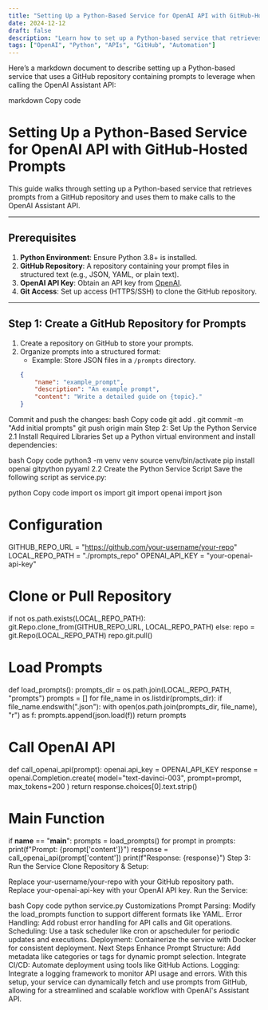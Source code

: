 ```yaml
---
title: "Setting Up a Python-Based Service for OpenAI API with GitHub-Hosted Prompts"
date: 2024-12-12
draft: false
description: "Learn how to set up a Python-based service that retrieves prompts from a GitHub repository and uses them to make calls to the OpenAI Assistant API."
tags: ["OpenAI", "Python", "APIs", "GitHub", "Automation"]
---
```


Here’s a markdown document to describe setting up a Python-based service that uses a GitHub repository containing prompts to leverage when calling the OpenAI Assistant API:

markdown
Copy code
# Setting Up a Python-Based Service for OpenAI API with GitHub-Hosted Prompts

This guide walks through setting up a Python-based service that retrieves prompts from a GitHub repository and uses them to make calls to the OpenAI Assistant API.

---

## Prerequisites

1. **Python Environment**: Ensure Python 3.8+ is installed.
2. **GitHub Repository**: A repository containing your prompt files in structured text (e.g., JSON, YAML, or plain text).
3. **OpenAI API Key**: Obtain an API key from [OpenAI](https://platform.openai.com/).
4. **Git Access**: Set up access (HTTPS/SSH) to clone the GitHub repository.

---

## Step 1: Create a GitHub Repository for Prompts

1. Create a repository on GitHub to store your prompts.
2. Organize prompts into a structured format:
    - Example: Store JSON files in a `/prompts` directory.
   ```json
   {
       "name": "example_prompt",
       "description": "An example prompt",
       "content": "Write a detailed guide on {topic}."
   }
Commit and push the changes:
bash
Copy code
git add .
git commit -m "Add initial prompts"
git push origin main
Step 2: Set Up the Python Service
2.1 Install Required Libraries
Set up a Python virtual environment and install dependencies:

bash
Copy code
python3 -m venv venv
source venv/bin/activate
pip install openai gitpython pyyaml
2.2 Create the Python Service Script
Save the following script as service.py:

python
Copy code
import os
import git
import openai
import json

# Configuration
GITHUB_REPO_URL = "https://github.com/your-username/your-repo"
LOCAL_REPO_PATH = "./prompts_repo"
OPENAI_API_KEY = "your-openai-api-key"

# Clone or Pull Repository
if not os.path.exists(LOCAL_REPO_PATH):
git.Repo.clone_from(GITHUB_REPO_URL, LOCAL_REPO_PATH)
else:
repo = git.Repo(LOCAL_REPO_PATH)
repo.git.pull()

# Load Prompts
def load_prompts():
prompts_dir = os.path.join(LOCAL_REPO_PATH, "prompts")
prompts = []
for file_name in os.listdir(prompts_dir):
if file_name.endswith(".json"):
with open(os.path.join(prompts_dir, file_name), "r") as f:
prompts.append(json.load(f))
return prompts

# Call OpenAI API
def call_openai_api(prompt):
openai.api_key = OPENAI_API_KEY
response = openai.Completion.create(
model="text-davinci-003",
prompt=prompt,
max_tokens=200
)
return response.choices[0].text.strip()

# Main Function
if __name__ == "__main__":
prompts = load_prompts()
for prompt in prompts:
print(f"Prompt: {prompt['content']}")
response = call_openai_api(prompt['content'])
print(f"Response: {response}")
Step 3: Run the Service
Clone Repository & Setup:

Replace your-username/your-repo with your GitHub repository path.
Replace your-openai-api-key with your OpenAI API key.
Run the Service:

bash
Copy code
python service.py
Customizations
Prompt Parsing: Modify the load_prompts function to support different formats like YAML.
Error Handling: Add robust error handling for API calls and Git operations.
Scheduling: Use a task scheduler like cron or apscheduler for periodic updates and executions.
Deployment: Containerize the service with Docker for consistent deployment.
Next Steps
Enhance Prompt Structure: Add metadata like categories or tags for dynamic prompt selection.
Integrate CI/CD: Automate deployment using tools like GitHub Actions.
Logging: Integrate a logging framework to monitor API usage and errors.
With this setup, your service can dynamically fetch and use prompts from GitHub, allowing for a streamlined and scalable workflow with OpenAI's Assistant API.